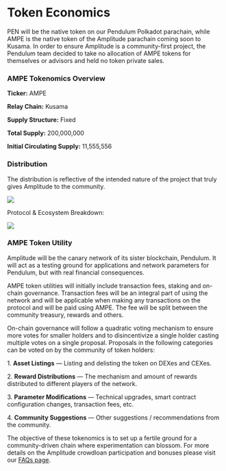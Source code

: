 # Token Economics

PEN will be the native token on our Pendulum Polkadot parachain, while AMPE is the native token of the Amplitude parachain coming soon to Kusama. In order to ensure Amplitude is a community-first project, the Pendulum team decided to take no allocation of AMPE tokens for themselves or advisors and held no token private sales.

### **AMPE Tokenomics Overview** <a href="#74ef" id="74ef"></a>

**Ticker:** AMPE

**Relay Chain:** Kusama

**Supply Structure:** Fixed

**Total Supply:** 200,000,000

**Initial Circulating Supply:** 11,555,556

### **Distribution** <a href="#89f7" id="89f7"></a>

The distribution is reflective of the intended nature of the project that truly gives Amplitude to the community.

![](https://miro.medium.com/max/1400/0\*hJI7ggJ5cHjotvGX)

Protocol & Ecosystem Breakdown:

![](https://miro.medium.com/max/1400/0\*WiDQTAPYhLsMNg2P)

### **AMPE Token Utility** <a href="#3483" id="3483"></a>

Amplitude will be the canary network of its sister blockchain, Pendulum. It will act as a testing ground for applications and network parameters for Pendulum, but with real financial consequences.

AMPE token utilities will initially include transaction fees, staking and on-chain governance. Transaction fees will be an integral part of using the network and will be applicable when making any transactions on the protocol and will be paid using AMPE. The fee will be split between the community treasury, rewards and others.

On-chain governance will follow a quadratic voting mechanism to ensure more votes for smaller holders and to disincentivize a single holder casting multiple votes on a single proposal. Proposals in the following categories can be voted on by the community of token holders:

1\. **Asset Listings** — Listing and delisting the token on DEXes and CEXes.

2\. **Reward Distributions** — The mechanism and amount of rewards distributed to different players of the network.

3\. **Parameter Modifications** — Technical upgrades, smart contract configuration changes, transaction fees, etc.

4\. **Community Suggestions** — Other suggestions / recommendations from the community.

The objective of these tokenomics is to set up a fertile ground for a community-driven chain where experimentation can blossom. For more details on the Amplitude crowdloan participation and bonuses please visit our [FAQs page](https://pendulum.gitbook.io/pendulum-docs/amplitude-crowdloan/faqs).
